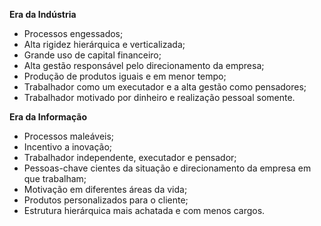 **Era da Indústria**
- Processos engessados;
- Alta rigidez hierárquica e verticalizada;
- Grande uso de capital financeiro;
- Alta gestão responsável pelo direcionamento da empresa;
- Produção de produtos iguais e em menor tempo;
- Trabalhador como um executador e a alta gestão como pensadores;
- Trabalhador motivado por dinheiro e realização pessoal somente.

**Era da Informação**
- Processos maleáveis;
- Incentivo a inovação;
- Trabalhador independente, executador e pensador;
- Pessoas-chave cientes da situação e direcionamento da empresa em que trabalham;
- Motivação em diferentes áreas da vida;
- Produtos personalizados para o cliente;
- Estrutura hierárquica mais achatada e com menos cargos.